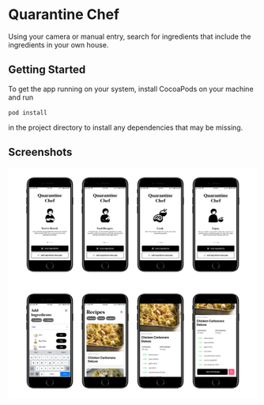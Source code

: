 # Quarantine Chef

Using your camera or manual entry, search for ingredients that include the ingredients in your own house.

## Getting Started
To get the app running on your system, install CocoaPods on your machine and run 
```
pod install
```
in the project directory to install any dependencies that may be missing.

## Screenshots
![Onboarding](./images/Onboarding.png "Onboarding")
![Manual Recipes Search](./images/Recipe-Search-Manual.png "Manual Recipes Search")
